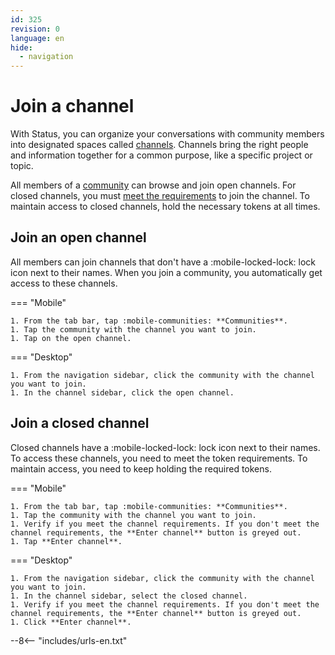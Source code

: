 ```yaml
---
id: 325
revision: 0
language: en
hide:
  - navigation
---
```


# Join a channel

With Status, you can organize your conversations with community members into designated spaces called [channels](channels-your-quick-start-guide.md). Channels bring the right people and information together for a common purpose, like a specific project or topic.

All members of a [community](about-status-communities.md) can browse and join open channels. For closed channels, you must [meet the requirements](understand-token-requirements-in-channels.md) to join the channel. To maintain access to closed channels, hold the necessary tokens at all times.

## Join an open channel

All members can join channels that don't have a :mobile-locked-lock: lock icon next to their names. When you join a community, you automatically get access to these channels.

=== "Mobile"

    1. From the tab bar, tap :mobile-communities: **Communities**.
    1. Tap the community with the channel you want to join.
    1. Tap on the open channel.

=== "Desktop"

    1. From the navigation sidebar, click the community with the channel you want to join.
    1. In the channel sidebar, click the open channel.

## Join a closed channel

Closed channels have a :mobile-locked-lock: lock icon next to their names. To access these channels, you need to meet the token requirements. To maintain access, you need to keep holding the required tokens.

=== "Mobile"

    1. From the tab bar, tap :mobile-communities: **Communities**.
    1. Tap the community with the channel you want to join.
    1. Verify if you meet the channel requirements. If you don't meet the channel requirements, the **Enter channel** button is greyed out.
    1. Tap **Enter channel**.

=== "Desktop"

    1. From the navigation sidebar, click the community with the channel you want to join.
    1. In the channel sidebar, select the closed channel.
    1. Verify if you meet the channel requirements. If you don't meet the channel requirements, the **Enter channel** button is greyed out.
    1. Click **Enter channel**.

--8<-- "includes/urls-en.txt"
